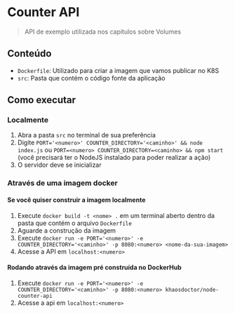 # Counter API

> API de exemplo utilizada nos capítulos sobre Volumes

## Conteúdo

- `Dockerfile`: Utilizado para criar a imagem que vamos publicar no K8S
- `src`: Pasta que contém o código fonte da aplicação

## Como executar

### Localmente

1. Abra a pasta `src` no terminal de sua preferência
2. Digite `PORT='<numero>' COUNTER_DIRECTORY='<caminho>' && node index.js` ou `PORT=<numero> COUNTER_DIRECTORY=<caminho> && npm start` (você precisará ter o NodeJS instalado para poder realizar a ação)
3. O servidor deve se inicializar

### Através de uma imagem docker

#### Se você quiser construir a imagem localmente

1. Execute `docker build -t <nome> .` em um terminal aberto dentro da pasta que contém o arquivo `Dockerfile`
2. Aguarde a construção da imagem
3. Execute `docker run -e PORT='<numero>' -e COUNTER_DIRECTORY='<caminho>' -p 8080:<numero> <nome-da-sua-imagem>`
4. Acesse a API em `localhost:<numero>`

#### Rodando através da imagem pré construída no DockerHub

1. Execute `docker run -e PORT='<numero>' -e COUNTER_DIRECTORY='<caminho>' -p 8080:<numero> khaosdoctor/node-counter-api`
2. Acesse a api em `localhost:<numero>`

